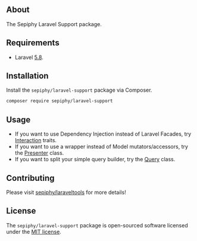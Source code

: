 
## About

The Sepiphy Laravel Support package.

## Requirements

- Laravel [5.8](https://laravel.com/docs/5.8).

## Installation

Install the `sepiphy/laravel-support` package via Composer.

```bash
composer require sepiphy/laravel-support
```

## Usage

- If you want to use Dependency Injection instead of Laravel Facades, try [Interaction](Interaction) traits.
- If you want to use a wrapper instead of Model mutators/accessors, try the [Presenter](Presenter.php) class.
- If you want to split your simple query builder, try the [Query](Query.php) class.

## Contributing

Please visit [sepiphy/laraveltools](../../README.md) for more details!

## License

The `sepiphy/laravel-support` package is open-sourced software licensed under the [MIT license](LICENSE.md).
